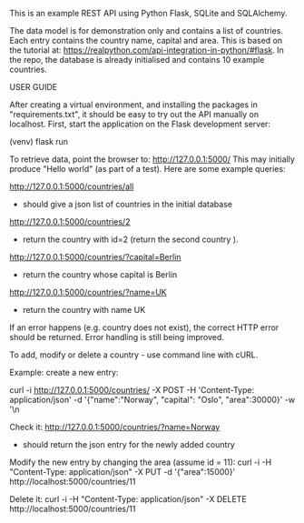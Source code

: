 This is an example REST API using Python Flask, SQLite and SQLAlchemy.

The data model is for demonstration only and contains a list of countries. Each entry contains the country name, capital and area. This is based on the tutorial at: https://realpython.com/api-integration-in-python/#flask. In the repo, the database is already initialised and contains 10 example countries.

USER GUIDE

After creating a virtual environment, and installing the packages in "requirements.txt", it should be easy to try out the API manually on localhost. First, start the application on the Flask development server:

(venv) flask run

To retrieve data, point the browser to: http://127.0.0.1:5000/ This may initially produce "Hello world" (as part of a test). Here are some example queries:

http://127.0.0.1:5000/countries/all

- should give a json list of countries in the initial database

http://127.0.0.1:5000/countries/2

- return the country with id=2 (return the second country ).

http://127.0.0.1:5000/countries/?capital=Berlin

- return the country whose capital is Berlin

http://127.0.0.1:5000/countries/?name=UK

- return the country with name UK

If an error happens (e.g. country does not exist), the correct HTTP error should be returned. Error handling is still being improved.

To add, modify or delete a country - use command line with cURL.

Example: create a new entry:

curl -i http://127.0.0.1:5000/countries/ -X POST -H 'Content-Type: application/json' -d '{"name":"Norway", "capital": "Oslo", "area":30000}' -w '\n

Check it:
http://127.0.0.1:5000/countries/?name=Norway

- should return the json entry for the newly added country

Modify the new entry by changing the area (assume id = 11):
curl -i -H "Content-Type: application/json" -X PUT -d '{"area":15000}' http://localhost:5000/countries/11

Delete it:
curl -i -H "Content-Type: application/json" -X DELETE http://localhost:5000/countries/11
